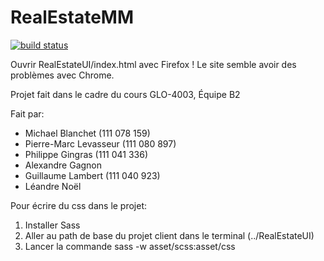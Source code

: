 # RealEstateMM

[![build status](https://gitlab.com/ci/projects/9934/status.png?ref=master)](https://gitlab.com/ci/projects/9934?ref=master)

Ouvrir RealEstateUI/index.html avec Firefox !
Le site semble avoir des problèmes avec Chrome.

Projet fait dans le cadre du cours GLO-4003,
Équipe B2

Fait par:
* Michael Blanchet (111 078 159)
* Pierre-Marc Levasseur (111 080 897)
* Philippe Gingras (111 041 336)
* Alexandre Gagnon
* Guillaume Lambert (111 040 923)
* Léandre Noël





Pour écrire du css dans le projet:
1. Installer Sass
2. Aller au path de base du projet client dans le terminal (../RealEstateUI)
3. Lancer la commande sass -w asset/scss:asset/css
